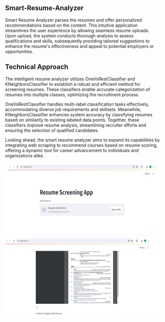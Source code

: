 ## Smart-Resume-Analyzer
Smart Resume Analyzer parses the resumes and offer personalized recommendations based on the content. This intuitive application streamlines the user experience by allowing seamless resume uploads. Upon upload, the system conducts thorough analysis to assess qualifications and skills, subsequently providing tailored suggestions to enhance the resume's effectiveness and appeal to potential employers or opportunities.


## Technical Approach
The intelligent resume analyzer utilizes OneVsRestClassifier and KNeighborsClassifier to establish a robust and efficient method for screening resumes. These classifiers enable accurate categorization of resumes into multiple classes, optimizing the recruitment process. 

OneVsRestClassifier handles multi-label classification tasks effectively, accommodating diverse job requirements and skillsets. Meanwhile, KNeighborsClassifier enhances system accuracy by classifying resumes based on similarity to existing labeled data points. Together, these classifiers improve resume analysis, streamlining recruiter efforts and ensuring the selection of qualified candidates.

Looking ahead, the smart resume analyzer aims to expand its capabilities by integrating web scraping to recommend courses based on resume scoring, offering a dynamic tool for career advancement to individuals and organizations alike.

![](https://github.com/officiallythomas/Smart-Resume-Analyzer/blob/main/images/upload%20resume.jpg)


![](https://github.com/officiallythomas/Smart-Resume-Analyzer/blob/main/images/Predicted%20resume%20category.jpg)
